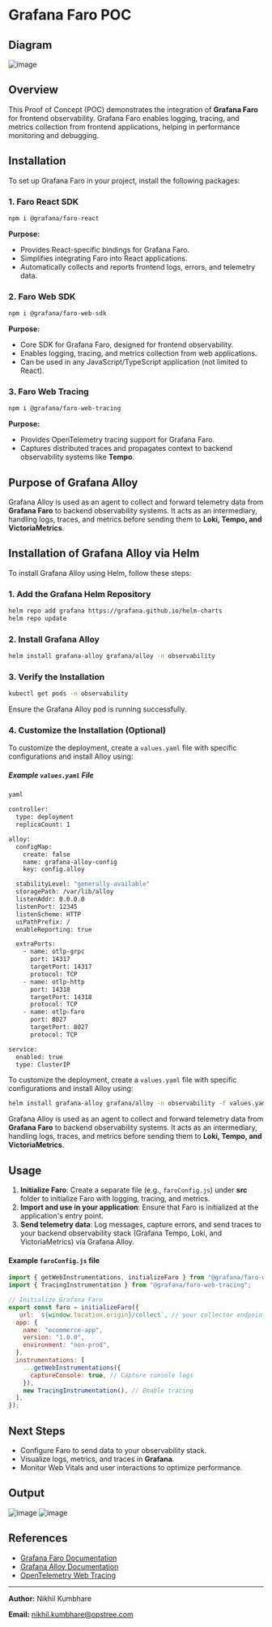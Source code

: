 # Grafana Faro POC

## Diagram

![image](https://github.com/user-attachments/assets/305dcfb6-c55d-439d-8f0b-605bfb365cf6)


## Overview
This Proof of Concept (POC) demonstrates the integration of **Grafana Faro** for frontend observability. Grafana Faro enables logging, tracing, and metrics collection from frontend applications, helping in performance monitoring and debugging.

## Installation
To set up Grafana Faro in your project, install the following packages:

### 1. Faro React SDK
```sh
npm i @grafana/faro-react
```
**Purpose:**
- Provides React-specific bindings for Grafana Faro.
- Simplifies integrating Faro into React applications.
- Automatically collects and reports frontend logs, errors, and telemetry data.

### 2. Faro Web SDK
```sh
npm i @grafana/faro-web-sdk
```
**Purpose:**
- Core SDK for Grafana Faro, designed for frontend observability.
- Enables logging, tracing, and metrics collection from web applications.
- Can be used in any JavaScript/TypeScript application (not limited to React).

### 3. Faro Web Tracing
```sh
npm i @grafana/faro-web-tracing
```
**Purpose:**
- Provides OpenTelemetry tracing support for Grafana Faro.
- Captures distributed traces and propagates context to backend observability systems like **Tempo**.

## Purpose of Grafana Alloy
Grafana Alloy is used as an agent to collect and forward telemetry data from **Grafana Faro** to backend observability systems. It acts as an intermediary, handling logs, traces, and metrics before sending them to **Loki, Tempo, and VictoriaMetrics**.

## Installation of Grafana Alloy via Helm
To install Grafana Alloy using Helm, follow these steps:

### 1. Add the Grafana Helm Repository
```sh
helm repo add grafana https://grafana.github.io/helm-charts
helm repo update
```

### 2. Install Grafana Alloy
```sh
helm install grafana-alloy grafana/alloy -n observability 
```

### 3. Verify the Installation
```sh
kubectl get pods -n observability
```
Ensure the Grafana Alloy pod is running successfully.

### 4. Customize the Installation (Optional)
To customize the deployment, create a `values.yaml` file with specific configurations and install Alloy using:

##### Example `values.yaml` File
```sh
yaml

controller:
  type: deployment
  replicaCount: 1

alloy:
  configMap:
    create: false
    name: grafana-alloy-config
    key: config.alloy

  stabilityLevel: "generally-available"
  storagePath: /var/lib/alloy
  listenAddr: 0.0.0.0
  listenPort: 12345
  listenScheme: HTTP
  uiPathPrefix: /
  enableReporting: true

  extraPorts:
    - name: otlp-grpc
      port: 14317
      targetPort: 14317
      protocol: TCP
    - name: otlp-http
      port: 14318
      targetPort: 14318
      protocol: TCP
    - name: otlp-faro  
      port: 8027
      targetPort: 8027
      protocol: TCP

service:
  enabled: true
  type: ClusterIP
```
To customize the deployment, create a `values.yaml` file with specific configurations and install Alloy using:
```sh
helm install grafana-alloy grafana/alloy -n observability -f values.yaml
```

Grafana Alloy is used as an agent to collect and forward telemetry data from **Grafana Faro** to backend observability systems. It acts as an intermediary, handling logs, traces, and metrics before sending them to **Loki, Tempo, and VictoriaMetrics**.
## Usage
1. **Initialize Faro**: Create a separate file (e.g., `faroConfig.js`) under **src** folder to initialize Faro with logging, tracing, and metrics.
2. **Import and use in your application**: Ensure that Faro is initialized at the application's entry point.
3. **Send telemetry data**: Log messages, capture errors, and send traces to your backend observability stack (Grafana Tempo, Loki, and VictoriaMetrics) via Grafana Alloy.

#### Example `faroConfig.js` file
```javascript
import { getWebInstrumentations, initializeFaro } from "@grafana/faro-web-sdk";
import { TracingInstrumentation } from "@grafana/faro-web-tracing";

// Initialize Grafana Faro
export const faro = initializeFaro({
   url: `${window.location.origin}/collect`, // your collector endpoint
  app: {
    name: "ecommerce-app",
    version: "1.0.0",
    environment: "non-prod",
  },
  instrumentations: [
    ...getWebInstrumentations({
      captureConsole: true, // Capture console logs
    }),
    new TracingInstrumentation(), // Enable tracing
  ],
});
```
## Next Steps
- Configure Faro to send data to your observability stack.
- Visualize logs, metrics, and traces in **Grafana**.
- Monitor Web Vitals and user interactions to optimize performance.
  
## Output

![image](https://github.com/user-attachments/assets/c396bd13-f64f-4044-97c3-44e7c7c4ff1c)
![image](https://github.com/user-attachments/assets/dc4f4413-2f6f-47b3-bca5-bc012eccf659)



## References
- [Grafana Faro Documentation](https://grafana.com/docs/grafana-cloud/monitor-applications/frontend-observability/architecture/)
- [Grafana Alloy Documentation](https://grafana.com/docs/alloy/latest/)
- [OpenTelemetry Web Tracing](https://opentelemetry.io/docs/)

---
**Author:** Nikhil Kumbhare

**Email:** nikhil.kumbhare@opstree.com
